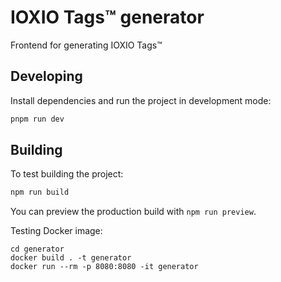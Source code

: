 # IOXIO Tags™️ generator

Frontend for generating IOXIO Tags™️

## Developing

Install dependencies and run the project in development mode:

```bash
pnpm run dev
```

## Building

To test building the project:

```bash
npm run build
```

You can preview the production build with `npm run preview`.

Testing Docker image:

```shell
cd generator
docker build . -t generator
docker run --rm -p 8080:8080 -it generator
```
